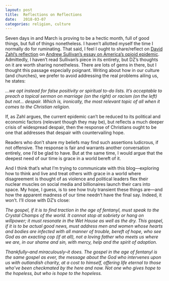 ```yaml
---
layout: post
title:  Reflections on Reflections
date:   2018-03-07
categories: religion, culture
---
```


Seven days in and March is proving to be a hectic month, full of good things, but full of things nonetheless. I haven’t allotted myself the time I normally do for ruminating. That said, I feel I ought to share/reflect on [David Zahl’s reflection](http://www.mbird.com/2018/02/the-opiates-of-the-people/) on [Andrew Sullivan’s essay on America’s opioid epidemic](http://nymag.com/daily/intelligencer/2018/02/americas-opioid-epidemic.html). Admittedly, I haven’t read Sullivan’s piece in its entirety, but DZ’s thoughts on it are worth sharing nonetheless. There are lots of gems in there, but I thought this passage especially poignant. Writing about how in our culture (and churches), we prefer to avoid addressing the real problems ailing us, he states:

*…we opt instead for false positivity or spiritual to-do lists. It’s acceptable to preach a topical sermon on marriage (on the right) or racism (on the left) but not… despair. Which is, ironically, the most relevant topic of all when it comes to the Christian religion.*

If, as Zahl argues, the current epidemic can’t be reduced to its political and economic factors (relevant though they may be), but reflects a much deeper crisis of widespread despair, then the response of Christians ought to be one that addresses that despair with countervailing hope.

Readers who don’t share my beliefs may find such assertions ludicrous, if not offensive. The response is fair and warrants another conversation entirely, one I’d be glad to have. But at the same time, I would argue that the deepest need of our time is grace in a world bereft of it.

And I think that’s what I’m trying to communicate with this blog—exploring how to think and live and treat others with grace in a world where disagreement is thought of as violence and political leaders flex their nuclear muscles on social media and billionaires launch their cars into space. My hope, I guess, is to see how truly transient these things are—and how the apparent madness of our time needn’t have the final say. Indeed, it won’t. I’ll close with DZ’s close:

*The gospel, if it is to find traction in the age of fentanyl, must speak to the Crystal Champs of the world. It cannot stop at sobriety or hang on willpower; it must resonate in the Wet House as well as the dry. This gospel, if it is to be actual good news, must address men and women whose hearts and bodies are infected with all manner of trouble, bereft of hope, who see God as an exacting cop (if at all), not a loving father who meets us where we are, in our shame and sin, with mercy, help and the spirit of adoption.*

*Thankfully–and miraculously–it does. The gospel in the age of fentanyl is the same gospel as ever, the message about the God who intervenes upon us with outlandish charity, at a cost to himself, offering life eternal to those who’ve been checkmated by the here and now. Not one who gives hope to the hopeless, but who is hope to the hopeless.*


